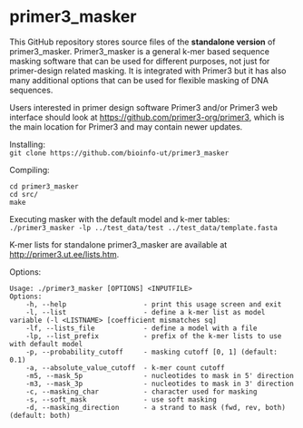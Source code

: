 # primer3_masker

This GitHub repository stores source files of the **standalone version** of primer3_masker.
Primer3_masker is a general k-mer based sequence masking software that can be used for different purposes, not just for primer-design related masking.
It is integrated with Primer3 but it has also many additional options that can be used for flexible masking of DNA sequences.

Users interested in primer design software Primer3 and/or Primer3 web interface should look at https://github.com/primer3-org/primer3, which is the main location for Primer3 and may contain newer updates.

Installing:  
``
git clone https://github.com/bioinfo-ut/primer3_masker  
``

Compiling:  
```
cd primer3_masker  
cd src/  
make
```

Executing masker with the default model and k-mer tables:  
``
./primer3_masker -lp ../test_data/test ../test_data/template.fasta  
``

K-mer lists for standalone primer3_masker are available at http://primer3.ut.ee/lists.htm.


Options:
```
Usage: ./primer3_masker [OPTIONS] <INPUTFILE>
Options:
    -h, --help                   - print this usage screen and exit
    -l, --list                   - define a k-mer list as model variable (-l <LISTNAME> [coefficient mismatches sq]
    -lf, --lists_file            - define a model with a file
    -lp, --list_prefix           - prefix of the k-mer lists to use with default model
    -p, --probability_cutoff     - masking cutoff [0, 1] (default: 0.1)
    -a, --absolute_value_cutoff  - k-mer count cutoff
    -m5, --mask_5p               - nucleotides to mask in 5' direction
    -m3, --mask_3p               - nucleotides to mask in 3' direction
    -c, --masking_char           - character used for masking
    -s, --soft_mask              - use soft masking
    -d, --masking_direction      - a strand to mask (fwd, rev, both) (default: both)
 ```
